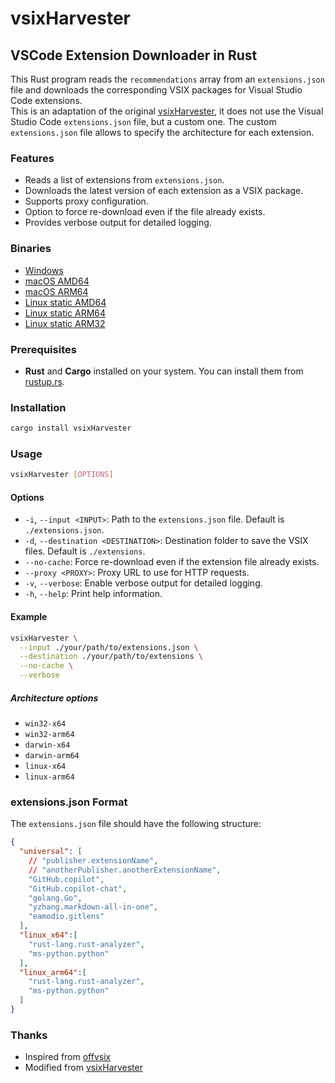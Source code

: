 # vsixHarvester

## VSCode Extension Downloader in Rust

This Rust program reads the `recommendations` array from an `extensions.json` file and downloads the corresponding VSIX packages for Visual Studio Code extensions.  
This is an adaptation of the original [vsixHarvester](https://github.com/ShortArrow/vsixHarvester), it does not use the Visual Studio Code `extensions.json` file, but a custom one. The custom `extensions.json` file allows to specify the architecture for each extension.

### Features

- Reads a list of extensions from `extensions.json`.
- Downloads the latest version of each extension as a VSIX package.
- Supports proxy configuration.
- Option to force re-download even if the file already exists.
- Provides verbose output for detailed logging.

### Binaries

- [Windows](https://github.com/sctg-development/vsixHarvester/releases/download/0.2.1/vsixHarvester_windows_amd64_0.2.1.exe)
- [macOS AMD64](https://github.com/sctg-development/vsixHarvester/releases/download/0.2.1/vsixHarvester_macos_amd64_0.2.1)
- [macOS ARM64](https://github.com/sctg-development/vsixHarvester/releases/download/0.2.1/vsixHarvester_macos_arm64_0.2.1)
- [Linux static AMD64](https://github.com/sctg-development/vsixHarvester/releases/download/0.2.1/vsixHarvester_linux_amd64_static_0.2.1)
- [Linux static ARM64](https://github.com/sctg-development/vsixHarvester/releases/download/0.2.1/vsixHarvester_linux_arm64_static_0.2.1)
- [Linux static ARM32](https://github.com/sctg-development/vsixHarvester/releases/download/0.2.1/vsixHarvester_linux_armhf_static_0.2.1)
  
### Prerequisites

- **Rust** and **Cargo** installed on your system. You can install them from [rustup.rs](https://rustup.rs/).

### Installation

```sh
cargo install vsixHarvester
```

### Usage

```sh
vsixHarvester [OPTIONS]
```

#### Options

- `-i`, `--input <INPUT>`: Path to the `extensions.json` file. Default is `./extensions.json`.
- `-d`, `--destination <DESTINATION>`: Destination folder to save the VSIX files. Default is `./extensions`.
- `--no-cache`: Force re-download even if the extension file already exists.
- `--proxy <PROXY>`: Proxy URL to use for HTTP requests.
- `-v`, `--verbose`: Enable verbose output for detailed logging.
- `-h`, `--help`: Print help information.

#### Example

```sh
vsixHarvester \
  --input ./your/path/to/extensions.json \
  --destination ./your/path/to/extensions \
  --no-cache \
  --verbose
```

##### Architecture options

- `win32-x64`
- `win32-arm64`
- `darwin-x64`
- `darwin-arm64`
- `linux-x64`
- `linux-arm64`

### extensions.json Format

The `extensions.json` file should have the following structure:

```json
{
  "universal": [
    // "publisher.extensionName",
    // "anotherPublisher.anotherExtensionName",
    "GitHub.copilot",
    "GitHub.copilot-chat",
    "golang.Go",
    "yzhang.markdown-all-in-one",
    "eamodio.gitlens"
  ],
  "linux_x64":[
    "rust-lang.rust-analyzer",
    "ms-python.python"
  ],
  "linux_arm64":[
    "rust-lang.rust-analyzer",
    "ms-python.python"
  ]
}
```

### Thanks

- Inspired from [offvsix](https://github.com/exaluc/offvsix)
- Modified from [vsixHarvester](https://github.com/ShortArrow/vsixHarvester)
